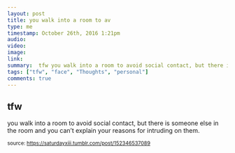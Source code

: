 ```yaml
---
layout: post
title: you walk into a room to av
type: me
timestamp: October 26th, 2016 1:21pm
audio: 
video: 
image: 
link: 
summary:  tfw you walk into a room to avoid social contact, but there is someone else in the room and you can’t explain your reasons for intruding...
tags: ["tfw", "face", "Thoughts", "personal"]
comments: true
---
```

## tfw ##
you walk into a room to avoid social contact, but there is someone else in the room and you can’t explain your reasons for intruding on them.
  
<small>source: https://saturdayxiii.tumblr.com/post/152346537089</small>